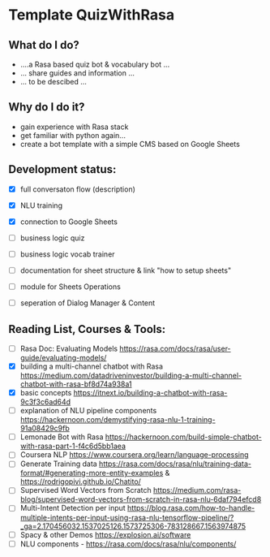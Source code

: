 # Template QuizWithRasa

What do I do?
- 
- ....a Rasa based quiz bot & vocabulary bot ...
- ... share guides and information ...
- ... to be descibed ... 


Why do I do it?
- 
- gain experience with Rasa stack
- get familiar with python again...
- create a bot template with a simple CMS based on Google Sheets


Development status:  
- 
- [x] full conversaton flow (description)
- [x] NLU training
- [x] connection to Google Sheets
- [ ] business logic quiz
- [ ] business logic vocab trainer
- [ ] documentation for sheet structure & link "how to setup sheets"
- [ ] module for Sheets Operations
- [ ] seperation of Dialog Manager & Content



Reading List, Courses & Tools:  
- 
- [ ] Rasa Doc: Evaluating Models
          https://rasa.com/docs/rasa/user-guide/evaluating-models/
- [x] building a multi-channel chatbot with Rasa
          https://medium.com/datadriveninvestor/building-a-multi-channel-chatbot-with-rasa-bf8d74a938a1
- [x] basic concepts
          https://itnext.io/building-a-chatbot-with-rasa-9c3f3c6ad64d
- [ ] explanation of NLU pipeline components  
          https://hackernoon.com/demystifying-rasa-nlu-1-training-91a08429c9fb
- [ ] Lemonade Bot with Rasa 
          https://hackernoon.com/build-simple-chatbot-with-rasa-part-1-f4c6d5bb1aea
- [ ] Coursera NLP
          https://www.coursera.org/learn/language-processing
- [ ] Generate Training data
          https://rasa.com/docs/rasa/nlu/training-data-format/#generating-more-entity-examples & https://rodrigopivi.github.io/Chatito/
- [ ] Supervised Word Vectors from Scratch
          https://medium.com/rasa-blog/supervised-word-vectors-from-scratch-in-rasa-nlu-6daf794efcd8
- [ ] Multi-Intent Detection per input
          https://blog.rasa.com/how-to-handle-multiple-intents-per-input-using-rasa-nlu-tensorflow-pipeline/?_ga=2.170456032.1537025126.1573725306-783128667.1563974875
- [ ] Spacy & other Demos https://explosion.ai/software
- [ ] NLU components - https://rasa.com/docs/rasa/nlu/components/
